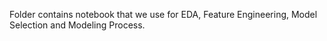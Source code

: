 Folder contains notebook that we use for EDA, Feature Engineering, Model Selection and Modeling Process.
